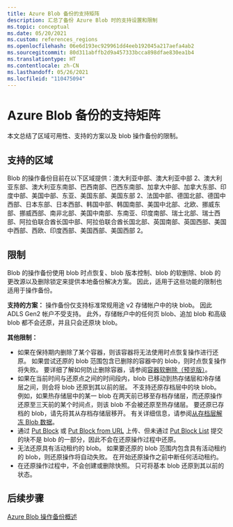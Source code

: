 ```yaml
---
title: Azure Blob 备份的支持矩阵
description: 汇总了备份 Azure Blob 时的支持设置和限制
ms.topic: conceptual
ms.date: 05/20/2021
ms.custom: references_regions
ms.openlocfilehash: 06e6d193ec929961dd4eeb192045a217aefa4ab2
ms.sourcegitcommit: 80d311abffb2d9a457333bcca898dfae830ea1b4
ms.translationtype: HT
ms.contentlocale: zh-CN
ms.lasthandoff: 05/26/2021
ms.locfileid: "110475094"
---
```

# <a name="support-matrix-for-azure-blobs-backup"></a>Azure Blob 备份的支持矩阵

本文总结了区域可用性、支持的方案以及 blob 操作备份的限制。

## <a name="supported-regions"></a>支持的区域

Blob 的操作备份目前在以下区域提供：澳大利亚中部、澳大利亚中部 2、澳大利亚东部、澳大利亚东南部、巴西南部、巴西东南部、加拿大中部、加拿大东部、印度中部、美国中部、东亚、美国东部、美国东部 2、法国中部、德国北部、德国中西部、日本东部、日本西部、韩国中部、韩国南部、美国中北部、北欧、挪威东部、挪威西部、南非北部、美国中南部、东南亚、印度南部、瑞士北部、瑞士西部、阿拉伯联合酋长国中部、阿拉伯联合酋长国北部、英国南部、英国西部、美国中西部、西欧、印度西部、美国西部、美国西部 2。

## <a name="limitations"></a>限制

Blob 的操作备份使用 blob 时点恢复、blob 版本控制、blob 的软删除、blob 的更改源以及删除锁定来提供本地备份解决方案。 因此，适用于这些功能的限制也适用于操作备份。

**支持的方案：** 操作备份仅支持标准常规用途 v2 存储帐户中的块 blob。 因此 ADLS Gen2 帐户不受支持。 此外，存储帐户中的任何页 blob、追加 blob 和高级 blob 都不会还原，并且只会还原块 blob。

**其他限制：**

- 如果在保持期内删除了某个容器，则该容器将无法使用时点恢复操作进行还原。 如果尝试还原的 blob 范围包含已删除的容器中的 blob，则时点恢复操作将失败。 要详细了解如何防止删除容器，请参阅[容器软删除（预览版）](../storage/blobs/soft-delete-container-overview.md)。
- 如果在当前时间与还原点之间的时间段内，blob 已移动到热存储层和冷存储层之间，则会将 blob 还原到其以前的层。 不支持还原存档层中的块 blob。 例如，如果热存储层中的某一 blob 在两天前已移至存档存储层，而还原操作还原至三天前的某个时间点，则该 blob 不会被还原至热存储层。 要还原已存档的 blob，请先将其从存档存储层移开。 有关详细信息，请参阅[从存档层解冻 Blob 数据](../storage/blobs/storage-blob-rehydration.md)。
- 通过 [Put Block](/rest/api/storageservices/put-block) 或 [Put Block from URL](/rest/api/storageservices/put-block-from-url) 上传、但未通过 [Put Block List](/rest/api/storageservices/put-block-list) 提交的块不是 blob 的一部分，因此不会在还原操作过程中还原。
- 无法还原具有活动租约的 blob。 如果要还原的 blob 范围内包含具有活动租约的 blob，则还原操作将自动失败。 在开始还原操作之前中断任何活动租约。
- 在还原操作过程中，不会创建或删除快照。 只可将基本 blob 还原到其以前的状态。

## <a name="next-steps"></a>后续步骤

[Azure Blob 操作备份概述](blob-backup-overview.md)
